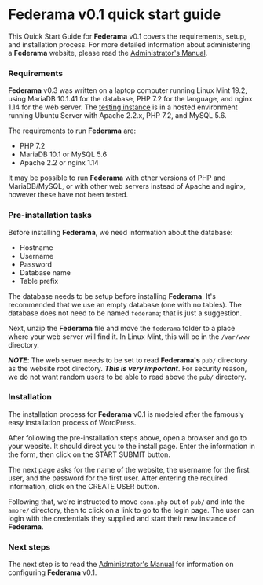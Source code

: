 # **Federama** v0.1 quick start guide

This Quick Start Guide for **Federama** v0.1 covers the requirements, setup, and installation process. For more detailed information about administering a **Federama** website, please read the [Administrator's Manual](admin-manual.md).

### Requirements
**Federama** v0.3 was written on a laptop computer running Linux Mint 19.2, using MariaDB 10.1.41 for the database, PHP 7.2 for the language, and nginx 1.14 for the web server. The [testing instance](https://blackh3art.media.dating) is in a hosted environment running Ubuntu Server with Apache 2.2.x, PHP 7.2, and MySQL 5.6.

The requirements to run **Federama** are:
+ PHP 7.2
+ MariaDB 10.1 or MySQL 5.6
+ Apache 2.2 or nginx 1.14

It may be possible to run **Federama** with other versions of PHP and MariaDB/MySQL, or with other web servers instead of Apache and nginx, however these have not been tested.

### Pre-installation tasks
Before installing **Federama**, we need information about the database:

+ Hostname
+ Username
+ Password
+ Database name
+ Table prefix

The database needs to be setup before installing **Federama**. It's recommended that we use an empty database (one with no tables). The database does not need to be named `federama`; that is just a suggestion.

Next, unzip the **Federama** file and move the `federama` folder to a place where your web server will find it. In Linux Mint, this will be in the `/var/www` directory.

***NOTE***: The web server needs to be set to read **Federama's** `pub/` directory as the website root directory. ***This is very important***. For security reason, we do not want random users to be able to read above the `pub/` directory.

### Installation
The installation process for **Federama** v0.1 is modeled after the famously easy installation process of WordPress.

After following the pre-installation steps above, open a browser and go to your website. It should direct you to the install page. Enter the information in the form, then click on the START SUBMIT button.

The next page asks for the name of the website, the username for the first user, and the password for the first user. After entering the required information, click on the CREATE USER button.

Following that, we're instructed to move `conn.php` out of `pub/` and into the `amore/` directory, then to click on a link to go to the login page. The user can login with the credentials they supplied and start their new instance of **Federama**.

### Next steps
The next step is to read the [Administrator's Manual](admin-manual.md) for information on configuring **Federama** v0.1.
